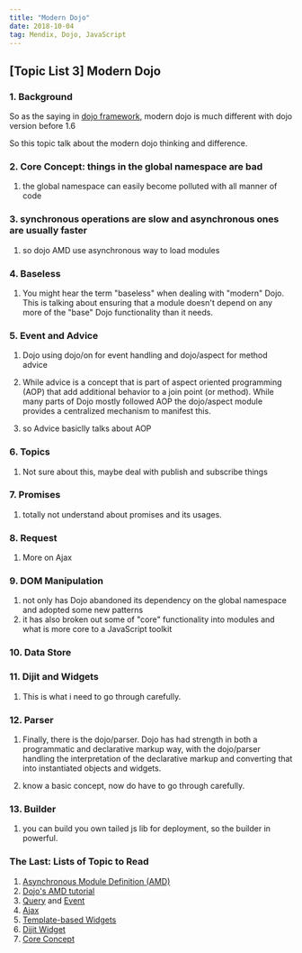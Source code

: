 ```yaml
---
title: "Modern Dojo"
date: 2018-10-04
tag: Mendix, Dojo, JavaScript
---
```



## [Topic List 3] Modern Dojo

### 1. Background

So as the saying in [dojo framework](https://dojotoolkit.org), modern dojo is much different with dojo version before 1.6

So this topic talk about the modern dojo thinking and difference.

### 2. Core Concept: things in the global namespace are bad

1. the global namespace can easily become polluted with all manner of code

### 3. synchronous operations are slow and asynchronous ones are usually faster

1. so dojo AMD use asynchronous way to load modules

### 4. Baseless

1. You might hear the term "baseless" when dealing with "modern" Dojo. This is talking about ensuring that a module doesn't depend on any more of the "base" Dojo functionality than it needs.

### 5. Event and Advice

1. Dojo using dojo/on for event handling and dojo/aspect for method advice

2. While advice is a concept that is part of aspect oriented programming (AOP) that add additional behavior to a join point (or method). While many parts of Dojo mostly followed AOP the dojo/aspect module provides a centralized mechanism to manifest this.

3. so Advice basiclly talks about AOP

### 6. Topics

1. Not sure about this, maybe deal with publish and subscribe things

### 7. Promises

1. totally not understand about promises and its usages.

### 8. Request

1. More on Ajax

### 9. DOM Manipulation

1. not only has Dojo abandoned its dependency on the global namespace and adopted some new patterns
2. it has also broken out some of "core" functionality into modules and what is more core to a JavaScript toolkit

### 10. Data Store

### 11. Dijit and Widgets

1. This is what i need to go through carefully.

### 12. Parser

1. Finally, there is the dojo/parser. Dojo has had strength in both a programmatic and declarative markup way, with the dojo/parser handling the interpretation of the declarative markup and converting that into instantiated objects and widgets.

2. know a basic concept, now do have to go through carefully.

### 13. Builder

1. you can build you own tailed js lib for deployment, so the builder in powerful.

### The Last: Lists of Topic to Read

1. [Asynchronous Module Definition (AMD)](https://github.com/amdjs/amdjs-api/wiki/AMD)
2. [Dojo's AMD tutorial](https://dojotoolkit.org/documentation/tutorials/1.10/modules)
3. [Query](https://dojotoolkit.org/documentation/tutorials/1.10/using_query/) and [Event](https://dojotoolkit.org/documentation/tutorials/1.10/events/)
4. [Ajax](https://dojotoolkit.org/documentation/tutorials/1.10/ajax/)
5. [Template-based Widgets](https://dojotoolkit.org/documentation/tutorials/1.10/templated/)
6. [Dijit Widget](https://dojotoolkit.org/documentation/?ver=1.10#widgets)
7. [Core Concept](https://dojotoolkit.org/documentation/?ver=1.10#coreConcepts)
